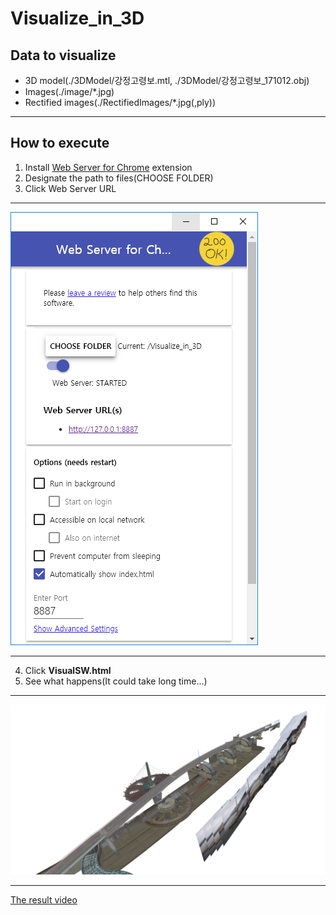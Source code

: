 # Visualize_in_3D

## Data to visualize
* 3D model(./3DModel/강정고령보.mtl, ./3DModel/강정고령보_171012.obj)
* Images(./image/*.jpg)
* Rectified images(./RectifiedImages/*.jpg(,ply))
***

## How to execute
1. Install [Web Server for Chrome](https://chrome.google.com/webstore/detail/web-server-for-chrome/ofhbbkphhbklhfoeikjpcbhemlocgigb) extension
2. Designate the path to files(CHOOSE FOLDER)
3. Click Web Server URL
***
![Settings of 'Web Server for Chrome'](/WebServerforChrome.png)
***
4. Click **VisualSW.html**
5. See what happens(It could take long time...)
***
![Settings of 'The result of visualization'](/ResofVis.png)
***
[The result video](https://drive.google.com/open?id=1dT19vI7I9AjwKknuglZk5-WrRn4_wxCo)
